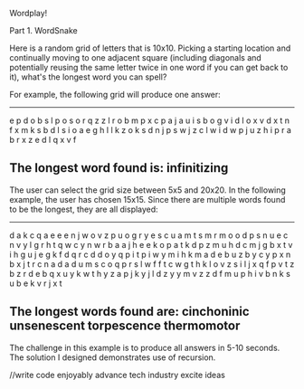 Wordplay!

Part 1. WordSnake

Here is a random grid of letters that is 10x10.
Picking a starting location and continually moving to one adjacent square (including diagonals and potentially 
reusing the same letter twice in one word if you can get back to it), what's the longest word you can spell?

For example, the following grid will produce one answer:

--------------------------------------
e p d o b s l p o s
o r q z z l r o b m
p x c p a j a u i s
b o g v i d l o x v
d x t n f x m k s b
d l s i o a e g h l
l k z o k s d n j p
s w j z c l w i d w
p j u z h i p r a b
r x z e d l q x v f

The longest word found is:
infinitizing
--------------------------------------

The user can select the grid size between 5x5 and 20x20.
In the following example, the user has chosen 15x15.
Since there are multiple words found to be the longest, they are all displayed:

--------------------------------------
d a k c q a e e e n j w o v z
p u o g r y e s c u a m t s m
r m o o d p s n u e c n v y l
g r h t q w c y n w r b a a j
h e e k o p a t k d p z m u h
d c m j g b x t v i h g u j e
g k f d q r c d d o y q p i t
p i w y m i h k m a d e b u z
b y c y p x n b x j t r c n a
d a d u m s c o q p r s l w f
f t c w g t h k l o v z s i l
j x q f p v t z b z r d e b q
x u y k w t h y z a p j k y j
l d z y y m v z z d f m u p h
i v b n k s u b e k v r j x t

The longest words found are:
cinchoninic
unsenescent
torpescence
thermomotor
--------------------------------------

The challenge in this example is to produce all answers in 5-10 seconds.
The solution I designed demonstrates use of recursion.






//write code enjoyably advance tech industry excite ideas